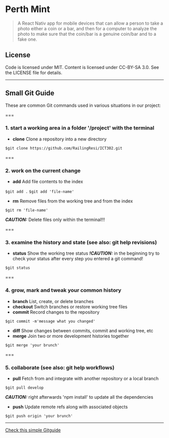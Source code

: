 # Perth Mint
>   A React Nativ app for mobile devices that can allow a person to take a photo either a coin or a bar, and then for a computer to analyze the photo to make sure that the coin/bar is a genuine coin/bar and to a fake one.


## License

Code is licensed under MIT. Content is licensed under CC-BY-SA 3.0. See the LICENSE file for details.

---


## Small Git Guide

These are common Git commands used in various situations in our project:

===

### 1. start a working area in a folder '/project' with the terminal

+ **clone**      Clone a repository into a new directory

`$git clone https://github.com/RailingResi/ICT302.git`

===

### 2. work on the current change 

+ **add**        Add file contents to the index

`$git add .`
`$git add 'file-name'`

+ **rm**         Remove files from the working tree and from the index 

`$git rm 'file-name'`

**_CAUTION:_** Delete files only within the terminal!!!

===

### 3. examine the history and state (see also: git help revisions)

+ **status**     Show the working tree status **_!CAUTION:_** in the beginning try to check your status after every step you entered a git command!

`$git status`

<Enter>

===

### 4. grow, mark and tweak your common history

+ **branch**     List, create, or delete branches
+ **checkout**   Switch branches or restore working tree files
+ **commit**     Record changes to the repository

`$git commit -m'message what you changed'`

+ **diff**       Show changes between commits, commit and working tree, etc
+ **merge**      Join two or more development histories together

`$git merge 'your brunch'`

<Enter>

===

### 5.  collaborate (see also: git help workflows)

+ **pull**       Fetch from and integrate with another repository or a local branch

`$git pull develop`

**_CAUTION:_** right afterwards 'npm install' to update all the dependencies

+ **push**       Update remote refs along with associated objects

`$git push origin 'your brunch'`

---

[Check this simple Gitguide](http://rogerdudler.github.io/git-guide/)



